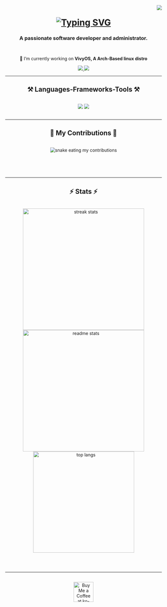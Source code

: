 <img align="right" src="https://visitor-badge.laobi.icu/badge?page_id=samvictordr.samvictordr" />

<h1 align="center">
    <a href="https://git.io/typing-svg"><img src="https://readme-typing-svg.herokuapp.com?font=Roboto&duration=3000&pause=1000&center=true&random=false&width=435&lines=%E3%81%93%E3%82%93%E3%81%AB%E3%81%A1%E3%81%AF!;%E3%82%B5%E3%83%A0%E3%83%BB%E3%83%93%E3%82%AF%E3%82%BF%E3%83%BC%E3%81%A7%E3%81%99%E3%80%82;Hi+There!;I'm+Sam+Victor." alt="Typing SVG" /></a>
</h1>

<h3 align="center">A passionate software developer and administrator.</h3>

<br/>

<div align="center">
 
 🔭 I’m currently working on **VivyOS, A Arch-Based linux distro**
 
 <!-- 🌱 I’m currently learning **DevOps & Site-Reliability Engineering** -->

 </div>
 
<div align="center"> 
  <a href="mailto:samvictordr@outlook.com">
    <img src="https://img.shields.io/badge/Microsoft_Outlook-0078D4?style=for-the-badge&logo=microsoft-outlook&logoColor=white)" />
  </a>
  <a href="https://samvictordr.github.io" target="_blank">
     <img src="https://img.shields.io/badge/Portfolio-%23000000.svg?style=for-the-badge&logo=firefox&logoColor=#FF7139" target="_blank" /> <!-- sqlite, safari, google-chrome are other good icon options -->
  </a>
</div>

 <hr/>
 
<h2 align="center">⚒️ Languages-Frameworks-Tools ⚒️</h2>
<br/>
<div align="center">
    <img src="https://skillicons.dev/icons?i=html,css,vscode,github,git" />
    <img src="https://skillicons.dev/icons?i=azure,bash,linux,python,c,mysql,kafka,gitlab,flutter" /><br>
</div>

<br/>
<hr/>

<div align="center">
  <h2>🐍 My Contributions 🐍</h2>
  <br>
  <img alt="snake eating my contributions" src="https://raw.githubusercontent.com/samvictordr/samvictordr/output/github-contribution-grid-snake.svg" />
  
  <br/><br/><br/>
</div>

<hr/>

<h2 align="center">⚡ Stats ⚡</h2>
<br>
<div align=center>
  <img width=390 src="https://github-readme-streak-stats-salesp07.vercel.app/?user=samvictordr&count_private=true&theme=react&border_radius=10" alt="streak stats"/>
  <img width=390 src="https://github-readme-stats-salesp07.vercel.app/api?username=samvictordr&count_private=true&show_icons=true&theme=react&rank_icon=github&border_radius=10" alt="readme stats" />
  <br/>
  <img width=325 align="center" src="https://github-readme-stats-salesp07.vercel.app/api/top-langs/?username=samvictordr&hide=HTML&langs_count=8&layout=compact&theme=react&border_radius=10&size_weight=0.5&count_weight=0.5&exclude_repo=github-readme-stats" alt="top langs" />
</div>

<br/><br/>

<hr/>

<br/>

<div align="center">
<a href='https://ko-fi.com/samvictordr' target='_blank'><img height='64' style='border:0px;height:64px;' src='https://storage.ko-fi.com/cdn/kofi1.png?v=3' border='0' alt='Buy Me a Coffee at ko-fi.com' /></a>
</div>

<br/>
